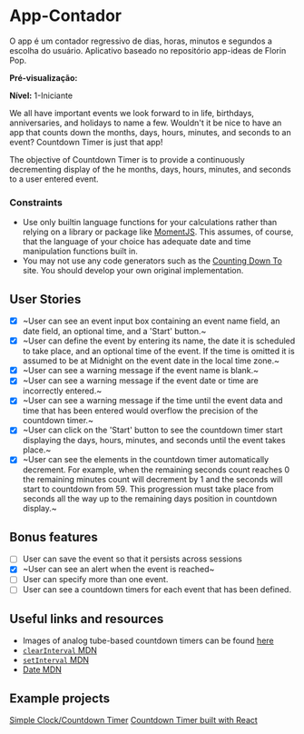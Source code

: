 # App-Contador
O app é um contador regressivo de dias, horas, minutos e segundos a escolha do usuário. Aplicativo baseado no repositório app-ideas de Florin Pop.

**Pré-visualização:**

**Nível:** 1-Iniciante

We all have important events we look forward to in life, birthdays,
anniversaries, and holidays to name a few. Wouldn't it be nice to have an app
that counts down the months, days, hours, minutes, and seconds to an event?
Countdown Timer is just that app!

The objective of Countdown Timer is to provide a continuously decrementing
display of the he months, days, hours, minutes, and seconds to a user entered
event.

### Constraints

- Use only builtin language functions for your calculations rather than relying
on a library or package like [MomentJS](https://momentjs.com/). This assumes,
of course, that the language of your choice has adequate date and time
manipulation functions built in.
- You may not use any code generators such as the 
[Counting Down To](https://countingdownto.com/) site. You should develop your
own original implementation. 

## User Stories

-   [x] ~User can see an event input box containing an event name field, an
date field, an optional time, and a 'Start' button.~
-   [x] ~User can define the event by entering its name, the date it is
scheduled to take place, and an optional time of the event. If the time is 
omitted it is assumed to be at Midnight on the event date in the local time
zone.~
-   [x] ~User can see a warning message if the event name is blank.~
-   [x] ~User can see a warning message if the event date or time are incorrectly
entered.~ 
-   [x] ~User can see a warning message if the time until the event data and time
that has been entered would overflow the precision of the countdown timer.~
-   [x] ~User can click on the 'Start' button to see the countdown timer start
displaying the days, hours, minutes, and seconds until the event takes place.~
-   [x] ~User can see the elements in the countdown timer automatically
decrement. For example, when the remaining seconds count reaches 0 the remaining
minutes count will decrement by 1 and the seconds will start to countdown from 59. This progression must take place from seconds all the way up to the remaining days position in countdown display.~ 

## Bonus features

-   [ ] User can save the event so that it persists across sessions
-   [x] ~User can see an alert when the event is reached~
-   [ ] User can specify more than one event. 
-   [ ] User can see a countdown timers for each event that has been defined.

## Useful links and resources

- Images of analog tube-based countdown timers can be found 
[here](https://nixieshop.com/)
- [`clearInterval` MDN](https://developer.mozilla.org/en-US/docs/Web/API/WindowOrWorkerGlobalScope/clearInterval)
- [`setInterval` MDN](https://developer.mozilla.org/en-US/docs/Web/API/WindowOrWorkerGlobalScope/setInterval)
- [Date MDN](https://developer.mozilla.org/en-US/docs/Web/JavaScript/Reference/Global_Objects/Date)

## Example projects

[Simple Clock/Countdown Timer](https://codepen.io/karlo-stekovic/pen/OajKVK)
[Countdown Timer built with React](https://www.florin-pop.com/blog/2019/05/countdown-built-with-react/)

